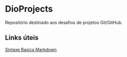 # DioProjects
Repositório destinado aos desafios de projetos Git/GitHub.

## Links úteis
[Sintaxe Basica Markdown](https://www.markdownguide.org/basic-syntax/)

